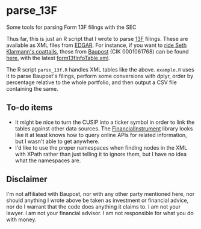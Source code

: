 # parse_13F
Some tools for parsing Form 13F filings with the SEC

Thus far, this is just an R script that I wrote to parse
[13F](https://en.wikipedia.org/wiki/Form_13F) filings.  These are
available as XML files from [EDGAR](https://www.sec.gov/edgar/searchedgar/companysearch.html).
For instance, if you want to [ride Seth Klarmann's coattails](http://www.forbes.com/2010/02/24/enzon-facet-nws-markets-intelligent-investing-seth-klarman.html),
those from [Baupost](https://en.wikipedia.org/wiki/Baupost_Group)
(CIK 0001061768) can be found [here](https://www.sec.gov/cgi-bin/browse-edgar?action=getcompany&CIK=0001061768&type=13F&dateb=&owner=include&count=40),
with the latest
[form13fInfoTable.xml](https://www.sec.gov/Archives/edgar/data/1061768/000114036117007238/form13fInfoTable.xml).

The R script `parse_13f.R` handles XML tables like the above.
`example.R` uses it to parse Baupost's filings, perform some
conversions with dplyr, order by percentage relative to the whole
portfolio, and then output a CSV file containing the same.

## To-do items

- It might be nice to turn the CUSIP into a ticker symbol in order to
  link the tables against other data sources. The
  [FinancialInstrument](https://cran.r-project.org/package=FinancialInstrument) library
  looks like it at least knows how to query online APIs for related
  information, but I wasn't able to get anywhere.
- I'd like to use the proper namespaces when finding nodes in the XML
  with XPath rather than just telling it to ignore them, but I have no
  idea what the namespaces are.

## Disclaimer

I'm not affiliated with Baupost, nor with any other party mentioned
here, nor should anything I wrote above be taken as investment or
financial advice, nor do I warrant that the code does anything it
claims to.  I am not your lawyer.  I am not your financial advisor.  I
am not responsible for what you do with money.
